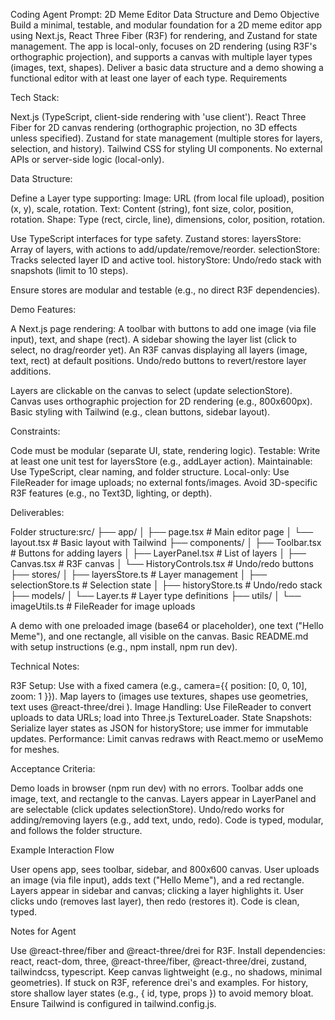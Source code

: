 Coding Agent Prompt: 2D Meme Editor Data Structure and Demo
Objective
Build a minimal, testable, and modular foundation for a 2D meme editor app using Next.js, React Three Fiber (R3F) for rendering, and Zustand for state management. The app is local-only, focuses on 2D rendering (using R3F's orthographic projection), and supports a canvas with multiple layer types (images, text, shapes). Deliver a basic data structure and a demo showing a functional editor with at least one layer of each type.
Requirements

Tech Stack:

Next.js (TypeScript, client-side rendering with 'use client').
React Three Fiber for 2D canvas rendering (orthographic projection, no 3D effects unless specified).
Zustand for state management (multiple stores for layers, selection, and history).
Tailwind CSS for styling UI components.
No external APIs or server-side logic (local-only).


Data Structure:

Define a Layer type supporting:
Image: URL (from local file upload), position (x, y), scale, rotation.
Text: Content (string), font size, color, position, rotation.
Shape: Type (rect, circle, line), dimensions, color, position, rotation.


Use TypeScript interfaces for type safety.
Zustand stores:
layersStore: Array of layers, with actions to add/update/remove/reorder.
selectionStore: Tracks selected layer ID and active tool.
historyStore: Undo/redo stack with snapshots (limit to 10 steps).


Ensure stores are modular and testable (e.g., no direct R3F dependencies).


Demo Features:

A Next.js page rendering:
A toolbar with buttons to add one image (via file input), text, and shape (rect).
A sidebar showing the layer list (click to select, no drag/reorder yet).
An R3F canvas displaying all layers (image, text, rect) at default positions.
Undo/redo buttons to revert/restore layer additions.


Layers are clickable on the canvas to select (update selectionStore).
Canvas uses orthographic projection for 2D rendering (e.g., 800x600px).
Basic styling with Tailwind (e.g., clean buttons, sidebar layout).


Constraints:

Code must be modular (separate UI, state, rendering logic).
Testable: Write at least one unit test for layersStore (e.g., addLayer action).
Maintainable: Use TypeScript, clear naming, and folder structure.
Local-only: Use FileReader for image uploads; no external fonts/images.
Avoid 3D-specific R3F features (e.g., no Text3D, lighting, or depth).


Deliverables:

Folder structure:src/
├── app/
│   ├── page.tsx          # Main editor page
│   └── layout.tsx        # Basic layout with Tailwind
├── components/
│   ├── Toolbar.tsx       # Buttons for adding layers
│   ├── LayerPanel.tsx    # List of layers
│   ├── Canvas.tsx        # R3F canvas
│   └── HistoryControls.tsx # Undo/redo buttons
├── stores/
│   ├── layersStore.ts    # Layer management
│   ├── selectionStore.ts # Selection state
│   ├── historyStore.ts   # Undo/redo stack
├── models/
│   └── Layer.ts          # Layer type definitions
├── utils/
│   └── imageUtils.ts     # FileReader for image uploads


A demo with one preloaded image (base64 or placeholder), one text ("Hello Meme"), and one rectangle, all visible on the canvas.
Basic README.md with setup instructions (e.g., npm install, npm run dev).


Technical Notes:

R3F Setup: Use <Canvas orthographic> with a fixed camera (e.g., camera={{ position: [0, 0, 10], zoom: 1 }}). Map layers to <mesh> (images use textures, shapes use geometries, text uses @react-three/drei <Text>).
Image Handling: Use FileReader to convert uploads to data URLs; load into Three.js TextureLoader.
State Snapshots: Serialize layer states as JSON for historyStore; use immer for immutable updates.
Performance: Limit canvas redraws with React.memo or useMemo for meshes.


Acceptance Criteria:

Demo loads in browser (npm run dev) with no errors.
Toolbar adds one image, text, and rectangle to the canvas.
Layers appear in LayerPanel and are selectable (click updates selectionStore).
Undo/redo works for adding/removing layers (e.g., add text, undo, redo).
Code is typed, modular, and follows the folder structure.



Example Interaction Flow

User opens app, sees toolbar, sidebar, and 800x600 canvas.
User uploads an image (via file input), adds text ("Hello Meme"), and a red rectangle.
Layers appear in sidebar and canvas; clicking a layer highlights it.
User clicks undo (removes last layer), then redo (restores it).
Code is clean, typed.

Notes for Agent

Use @react-three/fiber and @react-three/drei for R3F.
Install dependencies: react, react-dom, three, @react-three/fiber, @react-three/drei, zustand, tailwindcss, typescript.
Keep canvas lightweight (e.g., no shadows, minimal geometries).
If stuck on R3F, reference drei's <Text> and <PlaneGeometry> examples.
For history, store shallow layer states (e.g., { id, type, props }) to avoid memory bloat.
Ensure Tailwind is configured in tailwind.config.js.
